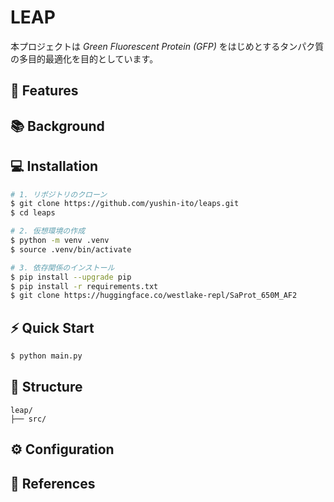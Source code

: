 # LEAP

本プロジェクトは _Green Fluorescent Protein (GFP)_ をはじめとするタンパク質の多目的最適化を目的としています。

## 🚀 Features

## 📚 Background

## 💻 Installation

```bash
# 1. リポジトリのクローン
$ git clone https://github.com/yushin-ito/leaps.git
$ cd leaps

# 2. 仮想環境の作成
$ python -m venv .venv
$ source .venv/bin/activate

# 3. 依存関係のインストール
$ pip install --upgrade pip
$ pip install -r requirements.txt
$ git clone https://huggingface.co/westlake-repl/SaProt_650M_AF2
```

## ⚡️ Quick Start

```bash
$ python main.py
```

## 📂 Structure

```
leap/
├── src/
```

## ⚙️ Configuration

## 📖 References
